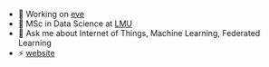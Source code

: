 - 🔭 Working on [eve](https://github.com/lf-edge/eve)
- 🌱 MSc in Data Science at [LMU](https://www.lmu.de/en/index.html)
- 💬 Ask me about Internet of Things, Machine Learning, Federated Learning
- ⚡ [website](http://uncledecart.github.io/)
